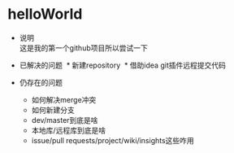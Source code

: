 # helloWorld
* 说明  
这是我的第一个github项目所以尝试一下

* 已解决的问题
  * 新建repository
  * 借助idea git插件远程提交代码
* 仍存在的问题  
   - 如何解决merge冲突   
   - 如何新建分支  
   - dev/master到底是啥  
   - 本地库/远程库到底是啥  
   - issue/pull requests/project/wiki/insights这些咋用  
  


